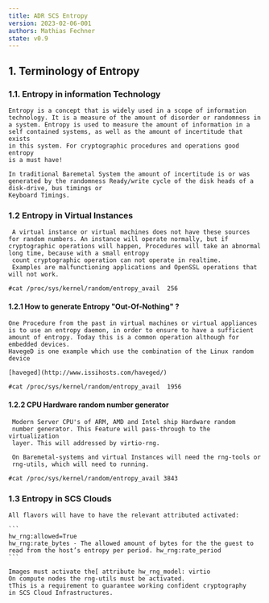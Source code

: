 ```yaml
---
title: ADR SCS Entropy
version: 2023-02-06-001
authors: Mathias Fechner
state: v0.9
---
```


## 1. Terminology of Entropy

### 1.1. Entropy in information Technology

    Entropy is a concept that is widely used in a scope of information 
    technology. It is a measure of the amount of disorder or randomness in
    a system. Entropy is used to measure the amount of information in a
    self contained systems, as well as the amount of incertitude that exists
    in this system. For cryptographic procedures and operations good entropy 
    is a must have!  

    In traditional Baremetal System the amount of incertitude is or was generated by the randomness Ready/write cycle of the disk heads of a disk-drive, bus timings or
    Keyboard Timings.

### 1.2 Entropy in Virtual Instances

     A virtual instance or virtual machines does not have these sources for random numbers. An instance will operate normally, but if cryptographic operations will happen, Procedures will take an abnormal long time, because with a small entropy
     count cryptographic operation can not operate in realtime. 
     Examples are malfunctioning applications and OpenSSL operations that will not work. 

``
     #cat /proc/sys/kernel/random/entropy_avail 
     256
``

#### 1.2.1 How to generate Entropy "Out-Of-Nothing" ?

    One Procedure from the past in virtual machines or virtual appliances
    is to use an entropy daemon, in order to ensure to have a sufficient amount of entropy. Today this is a common operation although for embedded devices.
    HavegeD is one example which use the combination of the Linux random device

    [haveged](http://www.issihosts.com/haveged/)

``
     #cat /proc/sys/kernel/random/entropy_avail 
      1956
``

#### 1.2.2 CPU Hardware random number generator

     Modern Server CPU's of ARM, AMD and Intel ship Hardware random 
     number generator. This Feature will pass-through to the virtualization
     layer. This will addressed by virtio-rng.

     On Baremetal-systems and virtual Instances will need the rng-tools or 
     rng-utils, which will need to running.

``
     #cat /proc/sys/kernel/random/entropy_avail
     3843
``

### 1.3  Entropy in SCS Clouds

    All flavors will have to have the relevant attributed activated:
    
    ```
    hw_rng:allowed=True
    hw_rng:rate_bytes - The allowed amount of bytes for the the guest to read from the host’s entropy per period. hw_rng:rate_period
    ```
    
    Images must activate the[ attribute hw_rng_model: virtio
    On compute nodes the rng-utils must be activated.
    tThis is a requirement to guarantee working confident cryptography
    in SCS Cloud Infrastructures.  